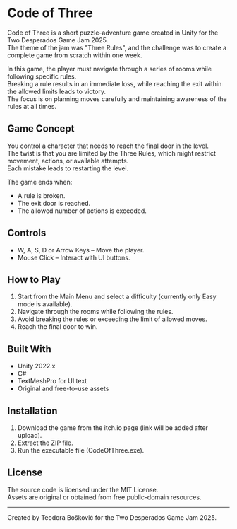 # Code of Three

Code of Three is a short puzzle-adventure game created in Unity for the Two Desperados Game Jam 2025.  
The theme of the jam was "Three Rules", and the challenge was to create a complete game from scratch within one week.  

In this game, the player must navigate through a series of rooms while following specific rules.  
Breaking a rule results in an immediate loss, while reaching the exit within the allowed limits leads to victory.  
The focus is on planning moves carefully and maintaining awareness of the rules at all times.

## Game Concept

You control a character that needs to reach the final door in the level.  
The twist is that you are limited by the Three Rules, which might restrict movement, actions, or available attempts.  
Each mistake leads to restarting the level.

The game ends when:
- A rule is broken.
- The exit door is reached.
- The allowed number of actions is exceeded.

## Controls

- W, A, S, D or Arrow Keys – Move the player.
- Mouse Click – Interact with UI buttons.

## How to Play

1. Start from the Main Menu and select a difficulty (currently only Easy mode is available).
2. Navigate through the rooms while following the rules.
3. Avoid breaking the rules or exceeding the limit of allowed moves.
4. Reach the final door to win.

## Built With

- Unity 2022.x
- C#
- TextMeshPro for UI text
- Original and free-to-use assets

## Installation

1. Download the game from the itch.io page (link will be added after upload).
2. Extract the ZIP file.
3. Run the executable file (CodeOfThree.exe).

## License

The source code is licensed under the MIT License.  
Assets are original or obtained from free public-domain resources.

---

Created by Teodora Bošković for the Two Desperados Game Jam 2025.
